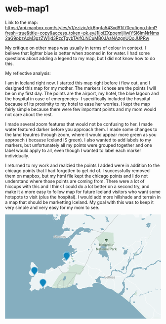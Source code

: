 # web-map1
Link to the map:
https://api.mapbox.com/styles/v1/ezizic/ck6pgfa543xd91il70eufiopo.html?fresh=true&title=copy&access_token=pk.eyJ1IjoiZXppemljIiwiYSI6ImNrNms2aG9pbzAxM3gzZW1jd3RzcTgybTAifQ.NCuMB0JAaNAzgnUQoJUPRw


My critique on other maps was usually in terms of colour in context. I believe that lighter blue is better when zoomed in for water. I had some questions about adding a legend to my map, but I did not know how to do this. 




My reflective analysis:

  I am in Iceland right now. I started this map right before i flew out, and I designed this map for my mother. The markers i chose are the points I will be on my first day. The points are the airport, my hotel, the blue lagoon and the hospital in case of emergencies- I specifically included the hospital because of its proximity to my hotel to ease her worries. I kept the map fairly simple because there were few important points and my mom would not care about the rest. 
  
 I made several zoom features that would not be confusing to her. I made water featured darker before you approach them. I made some changes to the land feautres through zoom, where it would appear more green as you approach ( because Iceland IS green). I also wanted to add labels to my markers, but unfortunately all my points were grouped together and one label would apply to all, even though I wanted to label each marker individually.
  
  I returned to my work and realzied the points I added were in addition to the chicago points that I had forgotten to get rid of. I successfully removed them on mapbox, but my html file kept the chicago points and I do not understand where those points are coming from. There were a lot of hiccups with this and I think I could do a lot better on a second try, and make it a more easy to follow map for future Iceland visitors who want some hotspots to visit (plus the hospital). I would add more hillshade and terrain in a map that should be marketting Iceland. My goal with this was to keep it very simple and very easy for my mom to see.
  
  
  

![alt text](https://github.com/UBC-GEOB472-Spring2020/web-map1/blob/master/MapScreenshot1.png "MapScreenshot1")


